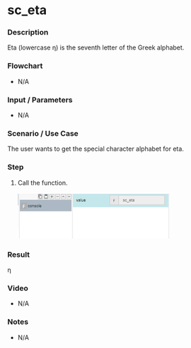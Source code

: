 ﻿# sc_eta

### Description

Eta (lowercase η) is the seventh letter of the Greek alphabet.

### Flowchart

- N/A 

### Input / Parameters

- N/A

### Scenario / Use Case

The user wants to get the special character alphabet for eta.

### Step

1. Call the function.
    
    ![](../../../../document/function/SpecialCharacter/sc_eta1/sc_eta-step-1.png?raw=true)
 
### Result

 η
 
### Video

- N/A

<!--[![Video](http://i.imgur.com/Ot5DWAW.png)](https://youtu.be/StTqXEQ2l-Y?t=35s)-->

### Notes

- N/A